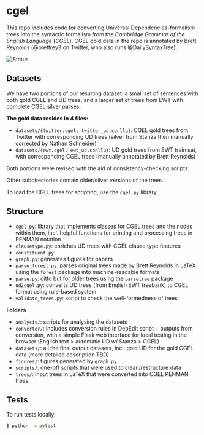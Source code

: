 # cgel

This repo includes code for converting Universal Dependencies-formalism trees into the syntactic formalism from the *Cambridge Grammar of the English Language* (*CGEL*). CGEL gold data in the repo is annotated by Brett Reynolds (@brettrey3 on Twitter, who also runs @DailySyntaxTree).

![Status](https://github.com/nert-nlp/cgel/actions/workflows/validate.yml/badge.svg)

## Datasets
We have two portions of our resulting dataset: a small set of sentences with both gold CGEL and UD trees, and a larger set of trees from EWT with complete CGEL silver parses.

**The gold data resides in 4 files:**

- `datasets/{twitter.cgel, twitter_ud.conllu}`: CGEL gold trees from Twitter with corresponding UD trees (silver from Stanza then manually corrected by Nathan Schneider)
- `datasets/{ewt.cgel, ewt_ud.conllu}`: UD gold trees from EWT train set, with corresponding CGEL trees (manually annotated by Brett Reynolds)

Both portions were revised with the aid of consistency-checking scripts.

Other subdirectories contain older/silver versions of the trees.

To load the CGEL trees for scripting, use the `cgel.py` library.

## Structure
- `cgel.py`: library that implements classes for CGEL trees and the nodes within them, incl. helpful functions for printing and processing trees in PENMAN notation
- `clausetype.py`: enriches UD trees with CGEL clause type features
- `constituent.py`:
- `graph.py`: generates figures for papers
- `parse_forest.py`: parses original trees made by Brett Reynolds in LaTeX using the `forest` package into machine-readable formats
- `parse.py`: ditto but for older trees using the `parsetree` package
- `ud2cgel.py`: converts UD trees (from English EWT treebank) to CGEL format using rule-based system
- `validate_trees.py`: script to check the well-formedness of trees

**Folders**
- `analysis/`: scripts for analysing the datasets
- `convertor/`: includes conversion rules in DepEdit script + outputs from conversion, with a simple Flask web interface for local testing in the browser (English text > automatic UD w/ Stanza > CGEL)
- `datasets/`: all the final output datasets, incl. gold UD for the gold CGEL data (more detailed description TBD)
- `figures/`: figures generated by `graph.py`
- `scripts/`: one-off scripts that were used to clean/restructure data
- `trees/`: input trees in LaTeX that were converted into CGEL PENMAN trees

## Tests

To run tests locally:

```sh
$ python -m pytest
```
